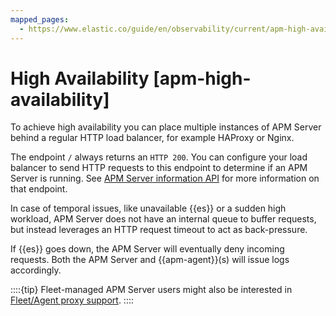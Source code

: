 ```yaml
---
mapped_pages:
  - https://www.elastic.co/guide/en/observability/current/apm-high-availability.html
---
```


# High Availability [apm-high-availability]

To achieve high availability you can place multiple instances of APM Server behind a regular HTTP load balancer, for example HAProxy or Nginx.

The endpoint `/` always returns an `HTTP 200`. You can configure your load balancer to send HTTP requests to this endpoint to determine if an APM Server is running. See [APM Server information API](apm-server-information-api.md) for more information on that endpoint.

In case of temporal issues, like unavailable {{es}} or a sudden high workload, APM Server does not have an internal queue to buffer requests, but instead leverages an HTTP request timeout to act as back-pressure.

If {{es}} goes down, the APM Server will eventually deny incoming requests. Both the APM Server and {{apm-agent}}(s) will issue logs accordingly.

::::{tip} 
Fleet-managed APM Server users might also be interested in [Fleet/Agent proxy support](asciidocalypse://docs/docs-content/docs/reference/ingestion-tools/fleet/fleet-agent-proxy-support.md).
::::


